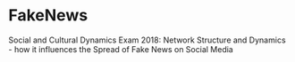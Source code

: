 # FakeNews
Social and Cultural Dynamics Exam 2018: Network Structure and Dynamics - how it influences the Spread of Fake News on Social Media
